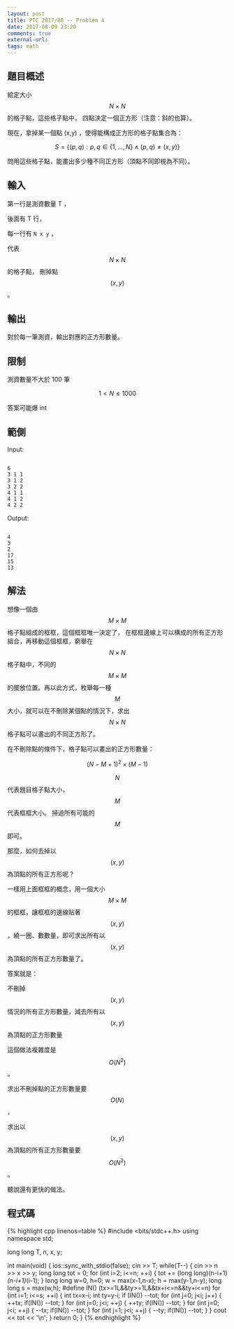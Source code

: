 ```yaml
---
layout: post
title: PTC 2017/08 -- Problem 4
date: 2017-08-09 23:20
comments: true
external-url:
tags: math
---
```


## 題目概述

給定大小 $$N \times N $$ 的格子點，這些格子點中，
四點決定一個正方形（注意：斜的也算）。

現在，拿掉某一個點 (x,y) ，使得能構成正方形的格子點集合為：

$$ S = \big\{ \left( p,q \right) : p,q \in \big\{1,...,N\big\} \wedge \left( p,q \right) \neq \left( x,y \right) \big\} $$

問用這些格子點，能畫出多少種不同正方形（頂點不同即視為不同）。

## 輸入

第一行是測資數量 T ，

後面有 T 行，

每一行有 `N x y` ，

代表 $$ N \times N $$ 的格子點，
刪掉點 $$ \left( x,y \right) $$  。

## 輸出

對於每一筆測資，輸出對應的正方形數量。

## 限制

測資數量不大於 100 筆

$$ 1 < N \leq 1000 $$

答案可能爆 int

## 範側

Input: 

```

6
3 1 1
3 1 2
3 2 2
4 1 1
4 1 2
4 2 2
```

Output:

```

4
3
2
17
15
13
```

## 解法

想像一個由 $$ M \times M $$ 格子點組成的框框，這個框框唯一決定了，
在框框邊線上可以構成的所有正方形組合，再移動這個框框，窮舉在 $$ N \times N $$ 格子點中，不同的 $$ M \times M $$ 的擺放位置。再以此方式，枚舉每一種 $$M$$ 大小，就可以在不刪除某個點的情況下，求出 $$ N \times N $$ 格子點可以畫出的不同正方形了。

在不刪除點的條件下，格子點可以畫出的正方形數量：

$$ \left( N-M+1 \right) ^{2} \times \left( M-1 \right) $$

$$N$$ 代表題目格子點大小， $$M$$ 代表框框大小。
掃過所有可能的 $$M$$ 即可。

那麼，如何去掉以 $$ \left( x,y \right) $$ 為頂點的所有正方形呢？

一樣用上面框框的概念，用一個大小 $$ M \times M $$ 的框框，讓框框的邊線貼著 $$ \left( x,y \right) $$ ，繞一圈、數數量，即可求出所有以 $$ (x,y) $$ 為頂點的所有正方形數量了。

答案就是：

不刪掉 $$ \left( x,y \right) $$ 情況的所有正方形數量，減去所有以 $$ (x,y) $$ 為頂點的正方形數量

這個做法複雜度是 $$ O \left( N^{2} \right) $$ 。

求出不刪掉點的正方形數量要 $$ O(N) $$ ，

求出以 $$ \left( x,y \right) $$ 為頂點的所有正方形數量要 $$ O( N^{2} ) $$ 。

聽說還有更快的做法。

## 程式碼

{% highlight cpp linenos=table %}
#include <bits/stdc++.h>
using namespace std;

long long T, n, x, y;

int main(void) {
    ios::sync_with_stdio(false);
    cin >> T;
    while(T--) {
        cin >> n >> x >> y;
        long long tot = 0;
        for (int i=2; i<=n; ++i) {
            tot += (long long)(n-i+1)*(n-i+1)*(i-1);
        }
        long long w=0, h=0;
        w = max(x-1,n-x);
        h = max(y-1,n-y);
        long long s = max(w,h);
#define IN() (tx>=1L&&ty>=1L&&tx+i<=n&&ty+i<=n)
        for (int i=1; i<=s; ++i) {
            int tx=x-i;
            int ty=y-i;
            if (IN()) --tot;
            for (int j=0; j<i; j++) {
                ++tx; if(IN()) --tot;
            }
            for (int j=0; j<i; ++j) {
                ++ty; if(IN()) --tot;
            }
            for (int j=0; j<i; ++j) {
                --tx; if(IN()) --tot;
            }
            for (int j=1; j<i; ++j) {
                --ty; if(IN()) --tot;
            }
        }
        cout << tot << '\n';
    }
    return 0;
}
{% endhighlight %}
